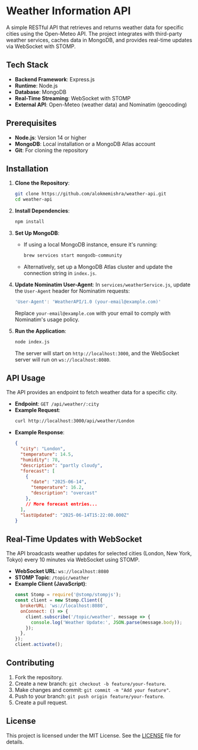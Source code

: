 # Weather Information API

A simple RESTful API that retrieves and returns weather data for specific cities using the Open-Meteo API. The project integrates with third-party weather services, caches data in MongoDB, and provides real-time updates via WebSocket with STOMP.

## Tech Stack
- **Backend Framework**: Express.js
- **Runtime**: Node.js
- **Database**: MongoDB
- **Real-Time Streaming**: WebSocket with STOMP
- **External API**: Open-Meteo (weather data) and Nominatim (geocoding)

## Prerequisites
- **Node.js**: Version 14 or higher
- **MongoDB**: Local installation or a MongoDB Atlas account
- **Git**: For cloning the repository

## Installation
1. **Clone the Repository**:
   ```bash
   git clone https://github.com/alokmemishra/weather-api.git
   cd weather-api
   ```

2. **Install Dependencies**:
   ```bash
   npm install
   ```

3. **Set Up MongoDB**:
   - If using a local MongoDB instance, ensure it's running:
     ```bash
     brew services start mongodb-community
     ```
   - Alternatively, set up a MongoDB Atlas cluster and update the connection string in `index.js`.

4. **Update Nominatim User-Agent**:
   In `services/weatherService.js`, update the `User-Agent` header for Nominatim requests:
   ```javascript
   'User-Agent': 'WeatherAPI/1.0 (your-email@example.com)'
   ```
   Replace `your-email@example.com` with your email to comply with Nominatim's usage policy.

5. **Run the Application**:
   ```bash
   node index.js
   ```
   The server will start on `http://localhost:3000`, and the WebSocket server will run on `ws://localhost:8080`.

## API Usage
The API provides an endpoint to fetch weather data for a specific city.

- **Endpoint**: `GET /api/weather/:city`
- **Example Request**:
  ```bash
  curl http://localhost:3000/api/weather/London
  ```
- **Example Response**:
  ```json
  {
    "city": "London",
    "temperature": 14.5,
    "humidity": 78,
    "description": "partly cloudy",
    "forecast": [
      {
        "date": "2025-06-14",
        "temperature": 16.2,
        "description": "overcast"
      },
      // More forecast entries...
    ],
    "lastUpdated": "2025-06-14T15:22:00.000Z"
  }
  ```

## Real-Time Updates with WebSocket
The API broadcasts weather updates for selected cities (London, New York, Tokyo) every 10 minutes via WebSocket using STOMP.

- **WebSocket URL**: `ws://localhost:8080`
- **STOMP Topic**: `/topic/weather`
- **Example Client (JavaScript)**:
  ```javascript
  const Stomp = require('@stomp/stompjs');
  const client = new Stomp.Client({
    brokerURL: 'ws://localhost:8080',
    onConnect: () => {
      client.subscribe('/topic/weather', message => {
        console.log('Weather Update:', JSON.parse(message.body));
      });
    },
  });
  client.activate();
  ```

## Contributing
1. Fork the repository.
2. Create a new branch: `git checkout -b feature/your-feature`.
3. Make changes and commit: `git commit -m "Add your feature"`.
4. Push to your branch: `git push origin feature/your-feature`.
5. Create a pull request.

## License
This project is licensed under the MIT License. See the [LICENSE](LICENSE) file for details.

